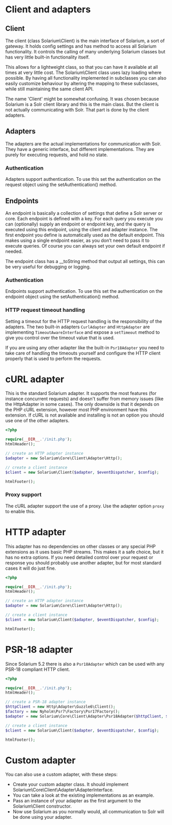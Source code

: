 Client and adapters
===================

Client
------

The client (class Solarium\\Client) is the main interface of Solarium, a sort of gateway. It holds config settings and has method to access all Solarium functionality. It controls the calling of many underlying Solarium classes but has very little built-in functionality itself.

This allows for a lightweight class, so that you can have it available at all times at very little cost. The Solarium\\Client class uses lazy loading where possible. By having all functionality implemented in subclasses you can also easily customize behaviour by altering the mapping to these subclasses, while still maintaining the same client API.

The name 'Client' might be somewhat confusing. It was chosen because Solarium is a Solr client library and this is the main class. But the client is not actually communicating with Solr. That part is done by the client adapters.

Adapters
--------

The adapters are the actual implementations for communication with Solr. They have a generic interface, but different implementations. They are purely for executing requests, and hold no state.

### Authentication

Adapters support authentication. To use this set the authentication on the request object using the setAuthentication() method.

Endpoints
---------

An endpoint is basically a collection of settings that define a Solr server or core. Each endpoint is defined with a key. For each query you execute you can (optionally) supply an endpoint or endpoint key, and the query is executed using this endpoint, using the client and adapter instance. The first endpoint you define is automatically used as the default endpoint. This makes using a single endpoint easier, as you don’t need to pass it to execute queries. Of course you can always set your own default endpoint if needed.

The endpoint class has a \_\_toString method that output all settings, this can be very useful for debugging or logging.

### Authentication

Endpoints support authentication. To use this set the authentication on the endpoint object using the setAuthentication() method.

### HTTP request timeout handling

Setting a timeout for the HTTP request handling is the responsibility of the adapters. The two built-in adapters `CurlAdapter` and `HttpAdapter` are implementing `TimeoutAwareInterface` and expose a `setTimeout` method to give you control over the timeout value that is used.

If you are using any other adapter like the built-in `Psr18Adapter` you need to take care of handling the timeouts yourself and configure the HTTP client properly that is used to perform the requests.


cURL adapter
============

This is the standard Solarium adapter. It supports the most features (for instance concurrent requests) and doesn't suffer from memory issues (like the HttpAdapter in some cases). The only downside is that it depends on the PHP cURL extension, however most PHP environment have this extension. If cURL is not available and installing is not an option you should use one of the other adapters.

```php
<?php

require(__DIR__.'/init.php');
htmlHeader();

// create an HTTP adapter instance
$adapter = new Solarium\Core\Client\Adapter\Http();

// create a client instance
$client = new Solarium\Client($adapter, $eventDispatcher, $config);

htmlFooter();

```

### Proxy support

The cURL adapter support the use of a proxy. Use the adapter option `proxy` to enable this.


HTTP adapter
============

This adapter has no dependencies on other classes or any special PHP extensions as it uses basic PHP streams. This makes it a safe choice, but it has no extra options. If you need detailed control over your request or response you should probably use another adapter, but for most standard cases it will do just fine.

```php
<?php

require(__DIR__.'/init.php');
htmlHeader();

// create an HTTP adapter instance
$adapter = new Solarium\Core\Client\Adapter\Http();

// create a client instance
$client = new Solarium\Client($adapter, $eventDispatcher, $config);

htmlFooter();

```

PSR-18 adapter
==============

Since Solarium 5.2 there is also a `Psr18Adapter` which can be used with any PSR-18 compliant HTTP client.

```php
<?php

require(__DIR__.'/init.php');
htmlHeader();

// create a PSR-18 adapter instance
$httpClient = new Http\Adapter\Guzzle6\Client();
$factory = new Nyholm\Psr7\Factory\Psr17Factory();
$adapter = new Solarium\Core\Client\Adapter\Psr18Adapter($httpClient, $factory, $factory);

// create a client instance
$client = new Solarium\Client($adapter, $eventDispatcher, $config);

htmlFooter();

```

Custom adapter
==============

You can also use a custom adapter, with these steps:

-   Create your custom adapter class. It should implement Solarium\\Core\\Client\\Adapter\\AdapterInterface.
-   You can take a look at the existing implementations as an example.
-   Pass an instance of your adapter as the first argument to the Solarium\\Client constructor.
-   Now use Solarium as you normally would, all communication to Solr will be done using your adapter.

